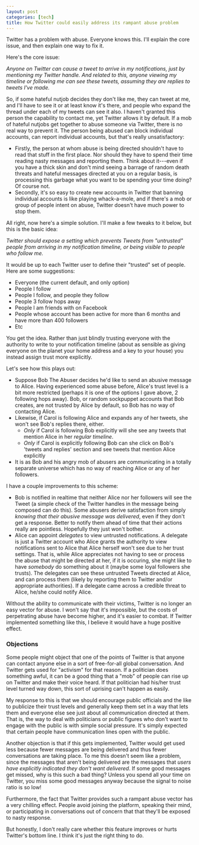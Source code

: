 ```yaml
---
layout: post
categories: [tech]
title: How Twitter could easily address its rampant abuse problem
---
```


Twitter has a problem with abuse. Everyone knows this. I'll explain the core issue, and then explain one way to fix it. 

Here's the core issue:

_Anyone on Twitter can cause a tweet to arrive in my notifications, just by mentioning my Twitter handle. And related to this, anyone viewing my timeline or following me can see these tweets, assuming they are replies to tweets I've made._

So, if some hateful nutjob decides they don't like me, they can tweet at me, and I'll have to see it or at least know it's there, and people who expand the thread under each of my tweets can see it also. I haven't granted this person the capability to contact me, yet Twitter allows it by default. If a mob of hateful nutjobs get together to abuse someone via Twitter, there is no real way to prevent it. The person being abused can block individual accounts, can report individual accounts, but that's really unsatisfactory:

* Firstly, the person at whom abuse is being directed shouldn't have to read that stuff in the first place. Nor should they have to spend their time reading nasty messages and reporting them. Think about it---even if you have a thick skin and don't mind seeing a barrage of random death threats and hateful messages directed at you on a regular basis, is processing this garbage what you want to be spending your time doing? Of course not.
* Secondly, it's so easy to create new accounts in Twitter that banning individual accounts is like playing whack-a-mole, and if there's a mob or group of people intent on abuse, Twitter doesn't have much power to stop them.

All right, now here's a simple solution. I'll make a few tweaks to it below, but this is the basic idea:

_Twitter should expose a setting which prevents Tweets from "untrusted" people from arriving in my notification timeline, or being visible to people who follow me._

It would be up to each Twitter user to define their "trusted" set of people. Here are some suggestions:

* Everyone (the current default, and only option)
* People I follow
* People I follow, and people they follow
* People 3 follow hops away
* People I am friends with on Facebook
* People whose account has been active for more than 6 months and have more than 400 followers
* Etc

You get the idea. Rather than just blindly trusting everyone with the authority to write to your notification timeline (about as sensible as giving everyone on the planet your home address and a key to your house) you instead assign trust more explicitly.

Let's see how this plays out:

* Suppose Bob The Abuser decides he'd like to send an abusive message to Alice. Having experienced some abuse before, Alice's trust level is a bit more restricted (perhaps it is one of the options I gave above, 2 following hops away). Bob, or random sockpuppet accounts that Bob creates, are not trusted by Alice by default, so Bob has no way of contacting Alice.
* Likewise, if Carol is following Alice and expands any of her tweets, she won't see Bob's replies there, either. 
  * _Only_ if Carol is following Bob explicitly will she see any tweets that mention Alice in her _regular timeline_.
  * _Only_ if Carol is explicitly following Bob can she click on Bob's 'tweets and replies' section and see tweets that mention Alice explicitly 
* It is as Bob and his angry mob of abusers are communicating in a totally separate universe which has no way of reaching Alice or any of her followers.

I have a couple improvements to this scheme:

* Bob is notified in realtime that neither Alice nor her followers will see the Tweet (a simple check of the Twitter handles in the message being composed can do this). Some abusers derive satisfaction from simply _knowing that their abusive message was delivered_, even if they don't get a response. Better to notify them ahead of time that their actions really are pointless. Hopefully they just won't bother.
* Alice can appoint _delegates_ to view untrusted notifications. A delegate is just a Twitter account who Alice grants the authority to view notifications sent to Alice that Alice herself won't see due to her trust settings. That is, while Alice appreciates not having to see or process the abuse that might be directed at her, if it is occuring, she might like to have _somebody_ do something about it (maybe some loyal followers she trusts). The delegates can see these untrusted Tweets directed at Alice, and can process them (likely by reporting them to Twitter and/or appropriate authorities). If a delegate came across a credible threat to Alice, he/she could notify Alice.

Without the ability to communicate with their victims, Twitter is no longer an easy vector for abuse. I won't say that it's impossible, but the costs of perpetrating abuse have become higher, and it's easier to combat. If Twitter implemented something like this, I believe it would have a huge positive effect.

### Objections ###

Some people might object that one of the points of Twitter is that anyone can contact anyone else in a sort of free-for-all global conversation. And Twitter gets used for "activism" for that reason. If a politician does something awful, it can be a good thing that a "mob" of people can rise up on Twitter and make their voice heard. If that politician had his/her trust level turned way down, this sort of uprising can't happen as easily.

My response to this is that we should encourage public officials and the like to publicize their trust levels and generally keep them set in a way that lets them and everyone else see just about all communication directed at them. That is, the way to deal with politicians or public figures who don't want to engage with the public is with simple social pressure. It's simply expected that certain people have communication lines open with the public.

Another objection is that if this gets implemented, Twitter would get used less because fewer messages are being delivered and thus fewer conversations are taking place. To me this doesn't seem like a problem, since the messages that aren't being delivered are the messages that _users have explicitly indicated they don't want delivered_. If some good messages get missed, why is this such a bad thing? Unless you spend all your time on Twitter, you miss some good messages anyway because the signal to noise ratio is so low!

Furthermore, the fact that Twitter provides such a rampant abuse vector has a very chilling effect. People avoid joining the platform, speaking their mind, or participating in conversations out of concern that that they'll be exposed to nasty response.

But honestly, I don't really care whether this feature improves or hurts Twitter's bottom line. I think it's just the right thing to do.

